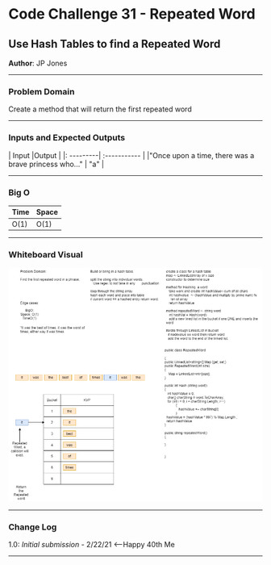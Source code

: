 # Code Challenge 31 - Repeated Word

## Use Hash Tables to find a Repeated Word
**Author**: JP Jones

---

### Problem Domain
Create a method that will return the first repeated word

---

### Inputs and Expected Outputs

| Input |Output   |
|: ---------| :----------- |
|"Once upon a time, there was a brave princess who..." | "a" | 



---

### Big O


| Time | Space |
| :----------- | :----------- |
| O(1) | O(1) |

---


### Whiteboard Visual

![Code Challenge 11 Whiteboard](./assets/CodeChallenge31-RepeatedWord.png)


---

### Change Log

1.0: *Initial submission* - 2/22/21 <--Happy 40th Me

---